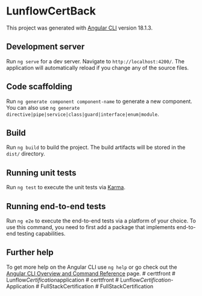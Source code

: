 # LunflowCertBack

This project was generated with [Angular CLI](https://github.com/angular/angular-cli) version 18.1.3.

## Development server

Run `ng serve` for a dev server. Navigate to `http://localhost:4200/`. The application will automatically reload if you change any of the source files.

## Code scaffolding

Run `ng generate component component-name` to generate a new component. You can also use `ng generate directive|pipe|service|class|guard|interface|enum|module`.

## Build

Run `ng build` to build the project. The build artifacts will be stored in the `dist/` directory.

## Running unit tests

Run `ng test` to execute the unit tests via [Karma](https://karma-runner.github.io).

## Running end-to-end tests

Run `ng e2e` to execute the end-to-end tests via a platform of your choice. To use this command, you need to first add a package that implements end-to-end testing capabilities.

## Further help

To get more help on the Angular CLI use `ng help` or go check out the [Angular CLI Overview and Command Reference](https://angular.dev/tools/cli) page.
#   c e r t t f r o n t  
 #   L u n f l o w _ C e r t i f i c a t i o n _ a p p l i c a t i o n  
 #   c e r t t f r o n t  
 #   L u n f l o w _ C e r t i f i c a t i o n - _ A p p l i c a t i o n  
 #   F u l l S t a c k C e r t i f i c a t i o n  
 #   F u l l S t a c k C e r t i f i c a t i o n  
 